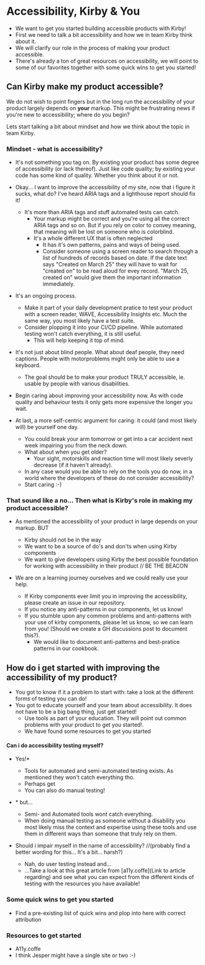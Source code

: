 <!--
Noter fra Jesper:
  - Hvad er accessibility?
    - Husk at bruge de rigtige tags. Lav det semantisk.
  - Hvad er accessibility ikke
    - Not something you tag on. Aria er ikke en lifesaver
      - Some things does not exist in HTML, you need to enrich the markup.
  - Hvad er Kirbys role?
  - Hvordan kommer jeg i gang
-->

# Accessibility, Kirby & You

- We want to get you started building accessible products with Kirby!
- First we need to talk a bit accessibility and how we in team Kirby think about it.
- We will clarify our role in the process of making your product accessible.
- There's already a ton of great resources on accessibility, we will point to some of our favorites together with some quick wins to get you started!

## Can Kirby make my product accessible?

We do not wish to point fingers but in the long run the accessibility of your product largely depends on **your** markup.
This might be frustrating news if you're new to accessibility; where do you begin?

Lets start talking a bit about mindset and how we think about the topic in team Kirby.

### Mindset - what is accessibility?

<!-- This section exists to make sure the reader and team kirby see eye to eye on the issue of accessibility. It is important to get the reader to understand that kirby can't provide a magic bullet to solve all their accessibility troubles -->

- It's not something you tag on. By existing your product has some degree of accessibility (or lack thereof). Just like code quality; by existing your code has some kind of quality. Whether you think about it or not.

- Okay... I want to improve the accessibility of my site, now that i figure it sucks, what do? I've heard ARIA tags and a lighthouse report should fix it!

  - It's more than ARIA tags and stuff automated tests can catch.
    - Your markup might be correct and you're using all the correct ARIA tags and so on. But if you rely on color to convey meaning, that meaning will be lost on someone who is colorblind.
    - It's a whole different UX that is often neglected
      - It has it's own patterns, pains and ways of being used.
      - Consider someone using a screen reader to search through a list of hundreds of records based on date. If the date text says "Created on March 25" they will have to wait for "created on" to be read aloud for evey record. "March 25, created on" would give them the important information immediately.

- It's an ongoing process.

  - Make it part of your daily development pratice to test your product with a screen reader, WAVE, Accessibility Insights etc. Much the same way, you most likely have a test suite.
  - Consider plopping it into your CI/CD pipeline. While automated testing won't catch everything, it is still useful.
    - This will help keeping it top of mind.

- It's not just about blind people. What about deaf people, they need captions. People with motorproblems might only be able to use a keyboard.

  - The goal should be to make your product TRULY accessible, ie. usable by people with various disabilities.

- Begin caring about improving your accessibility now. As with code quality and behaviour tests it only gets more expensive the longer you wait.

- At last, a more self-centric argument for caring: it could (and most likely will) be yourself one day.
  - You could break your arm tomorrow or get into a car accident next week impairing you from the neck down.
  - What about when you get older?
    - Your sight, motorskills and reaction time will most likely severly decrease (if it haven't already).
  - In any case would you be able to rely on the tools you do now, in a world where the developers of these do not consider accessibility?
  - Start caring :-)

### That sound like a no... Then what is Kirby's role in making my product accessible?

<!-- People should know what they can expect from us. And that Kirby can't fix their accessibliity problems for them. No magic bullet.  -->

- As mentioned the accessibility of your product in large depends on your markup. BUT

  - Kirby should not be in the way
  - We want to be a source of do's and don'ts when using Kirby components
  - We want to give developers using Kirby the best possible foundation for working with accessibility in their product // BE THE BEACON

- We are on a learning journey ourselves and we could really use your help.
  - If Kirby components ever limit you in improving the accessibility, please create an issue in our repository.
  - If you notice any anti-patterns in our components, let us know!
  - If you stumble upon any common problems and anti-patterns with your use of kirby components, please let us know, so we can learn from you! (Should we create a GH discussions post to document this?).
    - We would like to document anti-patterns and best-pratice patterns in our cookbook.

## How do i get started with improving the accessibility of my product?

- You got to know if it a problem to start with: take a look at the different forms of testing you can do!
- You got to educate yourself and your team about accessibility. It does not have to be a big bang thing, just get started!
  - Use tools as part of your education. They will point out common problems with your product to get you started!.
  - We have found some resources to get you started

#### Can i do accessibility testing myself?

<!-- We should encourage people to start caring about and testing accessibility of their products. But also drive home the point that they will never have the same experience as someone who relies on these tools. Users tests are required for this.  -->

- Yes!\*

  - Tools for automated and semi-automated testing exists. As mentioned they won't catch everything tho.
  - Perhaps get
  - You can also do manual testing!

- \* but...

  - Semi- and Automated tools wont catch everything.
  - When doing manual testing as someone without a disability you most likely miss the context and expertise using these tools and use them in different ways than someone that truly rely on them.

- Should i impair myself in the name of accessibility? //(probably find a better wording for this... It's a bit... harsh?)
  - Nah, do user testing instead and...
  - ...Take a look at this great article from [a11y.coffe](Link to article regarding) and see what you can expect from the different kinds of testing with the resources you have available!

### Some quick wins to get you started

<!-- Should conretize what some accessibility tasks might look like and give some actionable items to get started on -->

- Find a pre-existing list of quick wins and plop into here with correct attribution

### Resources to get started

<!-- point people in the direction of where to go from here? -->

- A11y.coffe
- I think Jesper might have a single site or two :-)
